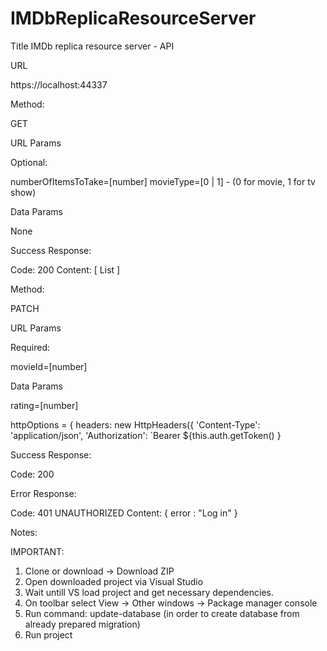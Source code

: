 # IMDbReplicaResourceServer

Title
IMDb replica resource server - API

URL

https://localhost:44337

Method:

GET

URL Params

Optional:

numberOfItemsToTake=[number]
movieType=[0 | 1] - (0 for movie, 1 for tv show)

Data Params

None

Success Response:

Code: 200 
Content: [ List<Movie> ]

Method:

PATCH

URL Params

Required:

movieId=[number]

Data Params

rating=[number]

httpOptions = {
      headers: new HttpHeaders({
        'Content-Type':  'application/json',
        'Authorization': `Bearer ${this.auth.getToken()
        }
        
Success Response:

Code: 200 


Error Response:

Code: 401 UNAUTHORIZED 
Content: { error : "Log in" }

Notes:

IMPORTANT:
1. Clone or download -> Download ZIP
2. Open downloaded project via Visual Studio 
3. Wait untill VS load project and get necessary dependencies.
4. On toolbar select View -> Other windows -> Package manager console
5. Run command: update-database (in order to create database from already prepared migration)
6. Run project

